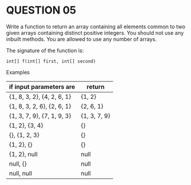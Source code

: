 # QUESTION 05

Write a function to return an array containing all elements common to two given arrays containing distinct positive integers. You should not use any inbuilt methods. You are allowed to use any number of arrays.

The signature of the function is:

`int[] f(int[] first, int[] second)`

Examples

| if input parameters are    | return       |
| -------------------------- | ------------ |
| {1, 8, 3, 2}, {4, 2, 6, 1} | {1, 2}       |
| {1, 8, 3, 2, 6}, {2, 6, 1} | {2, 6, 1}    |
| {1, 3, 7, 9}, {7, 1, 9, 3} | {1, 3, 7, 9} |
| {1, 2}, {3, 4}             | {}           |
| {}, {1, 2, 3}              | {}           |
| {1, 2}, {}                 | {}           |
| {1, 2}, null               | null         |
| null, {}                   | null         |
| null, null                 | null         |
